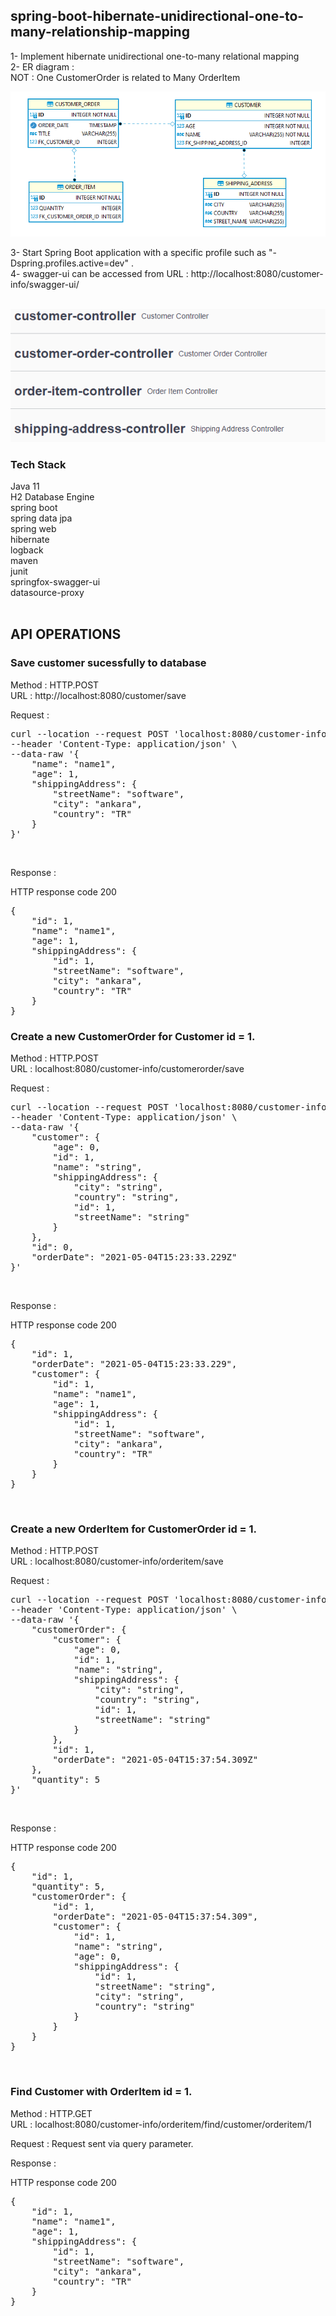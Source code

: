 ## spring-boot-hibernate-unidirectional-one-to-many-relationship-mapping

1- Implement hibernate unidirectional one-to-many relational mapping <br/>
2- ER diagram :  <br/>
NOT : One CustomerOrder is related to Many OrderItem <br/>

![one_to_many_er_diagram](doc/one_to_many_er_diagram.png) <br/>


3- Start Spring Boot application with a specific profile such as "-Dspring.profiles.active=dev" . <br/>
4- swagger-ui can be accessed from URL : http://localhost:8080/customer-info/swagger-ui/ <br/><br/>

![alt text](https://github.com/tufangorel/spring-boot-hibernate-unidirectional-many-to-one-relationship-mapping/blob/main/order_item_swagger_ui.png)
<br/>

### Tech Stack
Java 11 <br/>
H2 Database Engine <br/>
spring boot <br/>
spring data jpa <br/>
spring web <br/>
hibernate <br/>
logback <br/>
maven <br/>
junit <br/>
springfox-swagger-ui <br/>
datasource-proxy <br/>
<br/>


## API OPERATIONS
### Save customer sucessfully to database

Method : HTTP.POST <br/>
URL : http://localhost:8080/customer/save <br/>

Request : 
<pre>
curl --location --request POST 'localhost:8080/customer-info/customer/save' \
--header 'Content-Type: application/json' \
--data-raw '{
    "name": "name1",
    "age": 1,
    "shippingAddress": {
        "streetName": "software",
        "city": "ankara",
        "country": "TR"
    }
}'
</pre><br/>

Response : 

HTTP response code 200 <br/>
<pre>
{
    "id": 1,
    "name": "name1",
    "age": 1,
    "shippingAddress": {
        "id": 1,
        "streetName": "software",
        "city": "ankara",
        "country": "TR"
    }
}
</pre>

### Create a new CustomerOrder for Customer id = 1.

Method : HTTP.POST <br/>
URL : localhost:8080/customer-info/customerorder/save <br/>

Request : 
<pre>
curl --location --request POST 'localhost:8080/customer-info/customerorder/save' \
--header 'Content-Type: application/json' \
--data-raw '{
    "customer": {
        "age": 0,
        "id": 1,
        "name": "string",
        "shippingAddress": {
            "city": "string",
            "country": "string",
            "id": 1,
            "streetName": "string"
        }
    },
    "id": 0,
    "orderDate": "2021-05-04T15:23:33.229Z"
}'
</pre><br/>

Response : 

HTTP response code 200 <br/>
<pre>
{
    "id": 1,
    "orderDate": "2021-05-04T15:23:33.229",
    "customer": {
        "id": 1,
        "name": "name1",
        "age": 1,
        "shippingAddress": {
            "id": 1,
            "streetName": "software",
            "city": "ankara",
            "country": "TR"
        }
    }
}
</pre><br/>

### Create a new OrderItem for CustomerOrder id = 1.

Method : HTTP.POST <br/>
URL : localhost:8080/customer-info/orderitem/save <br/>

Request : 
<pre>
curl --location --request POST 'localhost:8080/customer-info/orderitem/save' \
--header 'Content-Type: application/json' \
--data-raw '{
    "customerOrder": {
        "customer": {
            "age": 0,
            "id": 1,
            "name": "string",
            "shippingAddress": {
                "city": "string",
                "country": "string",
                "id": 1,
                "streetName": "string"
            }
        },
        "id": 1,
        "orderDate": "2021-05-04T15:37:54.309Z"
    },
    "quantity": 5
}'
</pre><br/>

Response : 

HTTP response code 200 <br/>
<pre>
{
    "id": 1,
    "quantity": 5,
    "customerOrder": {
        "id": 1,
        "orderDate": "2021-05-04T15:37:54.309",
        "customer": {
            "id": 1,
            "name": "string",
            "age": 0,
            "shippingAddress": {
                "id": 1,
                "streetName": "string",
                "city": "string",
                "country": "string"
            }
        }
    }
}
</pre><br/>

### Find Customer with OrderItem id = 1.

Method : HTTP.GET <br/>
URL : localhost:8080/customer-info/orderitem/find/customer/orderitem/1 <br/>

Request : Request sent via query parameter.

Response : 

HTTP response code 200 <br/>
<pre>
{
    "id": 1,
    "name": "name1",
    "age": 1,
    "shippingAddress": {
        "id": 1,
        "streetName": "software",
        "city": "ankara",
        "country": "TR"
    }
}
</pre><br/>
